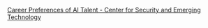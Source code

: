 [Career Preferences of AI Talent - Center for Security and Emerging Technology](https://qi.tc/qi/110528)